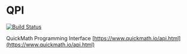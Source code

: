 # QPI
[![Build Status](https://travis-ci.org/QuickMathTeam/qpi.svg?branch=master)](https://travis-ci.org/QuickMathTeam/qpi)

QuickMath Programming Interface
[https://www.quickmath.io/api.html](https://www.quickmath.io/api.html)
